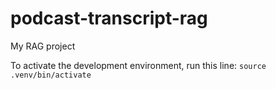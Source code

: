 # podcast-transcript-rag
My RAG project

To activate the development environment, run this line: `source .venv/bin/activate`